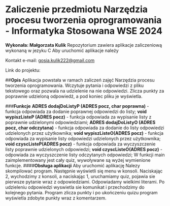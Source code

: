 # Zaliczenie przedmiotu Narzędzia procesu tworzenia oprogramowania - Informatyka Stosowana WSE 2024

**Wykonała: Małgorzata Kulik**
Repozytorium zawiera aplikacje zaliczeniową wykonaną w jezyku C
Aby uruchomić aplikacje należy


Kontakt e-mail: gosia.kulik222@gmail.com

Link do projektu:


##**Opis**
Aplikacja powstała w ramach zaliczeń zajęć Narzędzia procesu tworzenia oprogramowania. Wczytuje pytania i odpowiedzi z pliku tekstowego oraz pozwala na udzielenie na nie odpowiedzi. Zlicza punkty za poprawnie udzieloną odpowiedź, a pod koniec pliku je wyświetla.

###**Funkcje**
**ADRES dodajDoListyP (ADRES pocz, char poprawna)** - funkcja odpowiada za dodanie poprawnej odpowiedzi do listy;
**void wypiszListeP (ADRES pocz)** - funkcja odpowiada za wypisanie listy z poprawnie udzielonymi odpowiedziami;
**ADRES dodajDoListyO (ADRES pocz, char odczytana)** - funkcja odpowiada za dodanie do listy odpowiedzi udzielonych przez użytkownika;
**void wypiszListeO(ADRES pocz)** - funkcja odpowiada za wypisanie listy odpowiedzi udzielonych przez użytkownika;
**void czyscListeP(ADRES pocz)** - funkcja odpowiada za wyczyszczenie listy poprawnie udzielonych odpowiedzi;
**void czyscListeO(ADRES pocz)** - odpowiada za wyczyszczenie listy odczytanych odpowiedzi;
W funkcji main zaimplementowany jest cały quiz, wywoływane są wyżej wymienione funkcje.
####**Obsługa aplikacji**
Aby uruchomić aplikację Nalezy skompilować program. Następnie wyświetli się menu w konsoli. Naciskając 2, wychodzimy z konsoli, a naciskając 1, uruchamiamy quiz, pojawia sie pierwsze pytanie wraz z odpowiedziami. Odpowiadamy wielkimi literami. Po udzieleniu odpowiedzi wyswietla sie komunikat i przechodzimy do kolejnego pytania. Program zlicza punkty i po ukończeniu quizu program wyświetla zdobyte punkty wraz z komentarzem.
